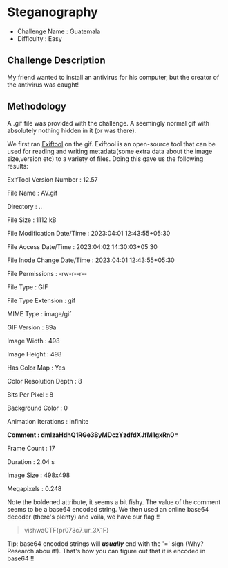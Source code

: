 # Steganography
- Challenge Name : Guatemala
- Difficulty :  Easy

## Challenge Description
My friend wanted to install an antivirus for his computer, but the creator of the antivirus was caught!

## Methodology
A .gif file was provided with the challenge. A seemingly normal gif with absolutely nothing hidden in it (or was there).

We first ran [Exiftool](https://github.com/exiftool/exiftool) on the gif. Exiftool is an open-source tool that can be used for reading and writing metadata(some extra data about the image size,version etc) to a variety of files. Doing this gave us the following results:

ExifTool Version Number         : 12.57

File Name                       : AV.gif

Directory                       : ..

File Size                       : 1112 kB

File Modification Date/Time     : 2023:04:01 12:43:55+05:30

File Access Date/Time           : 2023:04:02 14:30:03+05:30

File Inode Change Date/Time     : 2023:04:01 12:43:55+05:30

File Permissions                : -rw-r--r--

File Type                       : GIF

File Type Extension             : gif

MIME Type                       : image/gif

GIF Version                     : 89a

Image Width                     : 498

Image Height                    : 498

Has Color Map                   : Yes

Color Resolution Depth          : 8

Bits Per Pixel                  : 8

Background Color                : 0

Animation Iterations            : Infinite

**Comment                         : dmlzaHdhQ1RGe3ByMDczYzdfdXJfM1gxRn0=**

Frame Count                     : 17

Duration                        : 2.04 s

Image Size                      : 498x498

Megapixels                      : 0.248

Note the boldened attribute, it seems a bit fishy. The value of the comment seems to be a base64 encoded string. We then used an online base64 decoder (there's plenty) and voila, we have our flag !!

> vishwaCTF{pr073c7_ur_3X1F}

Tip: base64 encoded strings will ***usually*** end with the '=' sign (Why? Research abou it!). That's how you can figure out that it is encoded in base64 !!